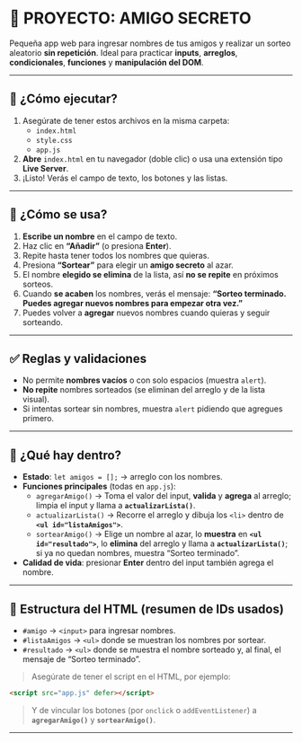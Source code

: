 # 🎯 **PROYECTO: AMIGO SECRETO**

Pequeña app web para ingresar nombres de tus amigos y realizar un sorteo aleatorio **sin repetición**. Ideal para practicar **inputs**, **arreglos**, **condicionales**, **funciones** y **manipulación del DOM**.

---

## 🚀 ¿Cómo ejecutar?
1. Asegúrate de tener estos archivos en la misma carpeta:
   - `index.html`
   - `style.css`
   - `app.js`
2. **Abre** `index.html` en tu navegador (doble clic) o usa una extensión tipo **Live Server**.
3. ¡Listo! Verás el campo de texto, los botones y las listas.

---

## 🧩 ¿Cómo se usa?
1. **Escribe un nombre** en el campo de texto.
2. Haz clic en **“Añadir”** (o presiona **Enter**).
3. Repite hasta tener todos los nombres que quieras.
4. Presiona **“Sortear”** para elegir un **amigo secreto** al azar.
5. El nombre **elegido se elimina** de la lista, así **no se repite** en próximos sorteos.
6. Cuando **se acaben** los nombres, verás el mensaje: **“Sorteo terminado. Puedes agregar nuevos nombres para empezar otra vez.”**
7. Puedes volver a **agregar** nuevos nombres cuando quieras y seguir sorteando.

---

## ✅ Reglas y validaciones
- No permite **nombres vacíos** o con solo espacios (muestra `alert`).
- **No repite** nombres sorteados (se eliminan del arreglo y de la lista visual).
- Si intentas sortear sin nombres, muestra `alert` pidiendo que agregues primero.

---

## 🧠 ¿Qué hay dentro?
- **Estado**: `let amigos = [];` → arreglo con los nombres.
- **Funciones principales** (todas en `app.js`):
  - `agregarAmigo()` → Toma el valor del input, **valida** y **agrega** al arreglo; limpia el input y llama a **`actualizarLista()`**.
  - `actualizarLista()` → Recorre el arreglo y dibuja los `<li>` dentro de **`<ul id="listaAmigos">`**.
  - `sortearAmigo()` → Elige un nombre al azar, lo **muestra** en **`<ul id="resultado">`**, lo **elimina** del arreglo y llama a **`actualizarLista()`**; si ya no quedan nombres, muestra “Sorteo terminado”.
- **Calidad de vida**: presionar **Enter** dentro del input también agrega el nombre.

---

## 🧪 Estructura del HTML (resumen de IDs usados)
- `#amigo` → `<input>` para ingresar nombres.
- `#listaAmigos` → `<ul>` donde se muestran los nombres por sortear.
- `#resultado` → `<ul>` donde se muestra el nombre sorteado y, al final, el mensaje de “Sorteo terminado”.

> Asegúrate de tener el script en el HTML, por ejemplo:
```html
<script src="app.js" defer></script>
```
> Y de vincular los botones (por `onclick` o `addEventListener`) a **`agregarAmigo()`** y **`sortearAmigo()`**.

---